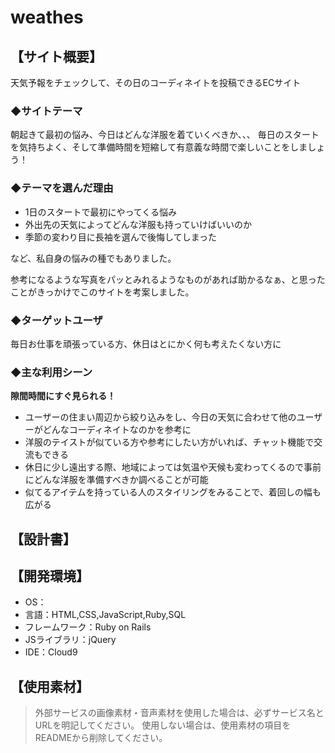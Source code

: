 # weathes

## 【サイト概要】
天気予報をチェックして、その日のコーディネイトを投稿できるECサイト

### ◆サイトテーマ
朝起きて最初の悩み、今日はどんな洋服を着ていくべきか、、、
毎日のスタートを気持ちよく、そして準備時間を短縮して有意義な時間で楽しいことをしましょう！


### ◆テーマを選んだ理由
* 1日のスタートで最初にやってくる悩み
* 外出先の天気によってどんな洋服も持っていけばいいのか
* 季節の変わり目に長袖を選んで後悔してしまった

など、私自身の悩みの種でもありました。


参考になるような写真をパッとみれるようなものがあれば助かるなぁ、と思ったことがきっかけでこのサイトを考案しました。


### ◆ターゲットユーザ
毎日お仕事を頑張っている方、休日はとにかく何も考えたくない方に


### ◆主な利用シーン
__隙間時間にすぐ見られる！__


* ユーザーの住まい周辺から絞り込みをし、今日の天気に合わせて他のユーザーがどんなコーディネイトなのかを参考に
* 洋服のテイストが似ている方や参考にしたい方がいれば、チャット機能で交流もできる
* 休日に少し遠出する際、地域によっては気温や天候も変わってくるので事前にどんな洋服を準備すべきか調べることが可能
* 似てるアイテムを持っている人のスタイリングをみることで、着回しの幅も広がる


## 【設計書】


## 【開発環境】
- OS：
- 言語：HTML,CSS,JavaScript,Ruby,SQL
- フレームワーク：Ruby on Rails
- JSライブラリ：jQuery
- IDE：Cloud9

## 【使用素材】
> 外部サービスの画像素材・音声素材を使用した場合は、必ずサービス名とURLを明記してください。
> 使用しない場合は、使用素材の項目をREADMEから削除してください。
